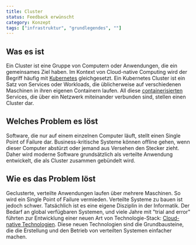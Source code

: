 ```yaml
---
title: Cluster
status: Feedback erwünscht
category: Konzept
tags: ["infrastruktur", "grundlegendes", ""]
---
```


## Was es ist

Ein Cluster ist eine Gruppe von Computern oder Anwendungen, die ein gemeinsames Ziel haben.
Im Kontext von Cloud-native Computing wird der Begriff häufig mit [Kubernetes](/kubernetes/) gleichgesetzt.
Ein Kubernetes Cluster ist ein Satz von Services oder Workloads, die üblicherweise auf verschiedenen Maschinen in ihren eigenen Containern laufen.
All diese [containerisierten](/containerization/) Services, die über ein Netzwerk miteinander verbunden sind, stellen einen Cluster dar.

## Welches Problem es löst

Software, die nur auf einem einzelnen Computer läuft, stellt einen Single Point of Failure dar. Business-kritische Systeme können offline gehen, wenn dieser Computer abstürzt oder jemand aus Versehen den Stecker zieht.
Daher wird moderne Software grundsätzlich als verteilte Anwendung entwickelt, die als Cluster zusammen gebündelt wird.

## Wie es das Problem löst

Geclusterte, verteilte Anwendungen laufen über mehrere Maschinen. So wird ein Single Point of Failure vermieden.
Verteilte Systeme zu bauen ist jedoch schwer.
Tatsächlich ist es eine eigene Disziplin in der Informatik.
Der Bedarf an global verfügbaren Systemen, und viele Jahre mit "trial and error" führten zur Entwicklung einer neuen Art von Technologie-Stack: [Cloud-native Technologien](/cloud-native-tech/).
Diese neuen Technologien sind die Grundbausteine, die die Erstellung und den Betrieb von verteilten Systemen einfacher machen.